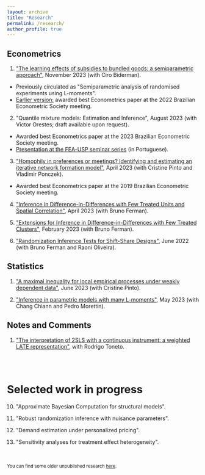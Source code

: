 ```yaml
---
layout: archive
title: "Research" 
permalink: /research/
author_profile: true
---
```



Econometrics
-----

1. ["The learning effects of subsidies to bundled goods: a semiparametric approach"](https://arxiv.org/abs/2311.01217), November 2023 (with Ciro Biderman).
* Previously circulated as "Semiparametric analysis of randomised experiments using L-moments".
* [Earlier version:](https://www.ime.usp.br/~alvarez/wp/sare.pdf) awarded best Econometrics paper at the 2022 Brazilian Econometric Society meeting.

2. "Quantile mixture models: Estimation and Inference", August 2023 (with Victor Orestes; draft available upon request).
* Awarded best Econometrics paper at the 2023 Brazilian Econometric Society meeting.
* [Presentation at the FEA-USP seminar series](https://www.youtube.com/watch?v=dTlgx4WyTGM) (in Portuguese).

3. ["Homophily in preferences or meetings? Identifying and estimating an iterative network formation model"](https://arxiv.org/abs/2201.06694), April 2023 (with Cristine Pinto and Vladimir Ponczek). 
* Awarded best Econometrics paper at the 2019 Brazilian Econometric Society meeting.

4. ["Inference in Difference-in-Differences with Few Treated Units and Spatial Correlation"](https://arxiv.org/abs/2006.16997), April 2023 (with Bruno Ferman).

5. ["Extensions for Inference in Difference-in-Differences with Few Treated Clusters"](https://arxiv.org/abs/2302.03131), February 2023 (with Bruno Ferman). 

6. ["Randomization Inference Tests for Shift-Share Designs"](https://arxiv.org/abs/2206.00999), June 2022 (with Bruno Ferman and Raoni Oliveira). 


Statistics
-----

1. ["A maximal inequality for local empirical processes under weakly dependent data"](https://arxiv.org/abs/2307.01328), June 2023 (with Cristine Pinto).

2. ["Inference in parametric models with many L-moments"](https://arxiv.org/abs/2210.04146), May 2023 (with Chang Chiann and Pedro Morettin). 


Notes and Comments
-----

1. ["The interpretation of 2SLS with a continuous instrument: a weighted LATE representation"](https://papers.ssrn.com/abstract=4624610), with Rodrigo Toneto.

<br/>
<br/>


# Selected work in progress


10. "Approximate Bayesian Computation for structural models".

11. "Robust randomization inference with nuisance parameters".

12. "Demand estimation under personalized pricing".

13. "Sensitivity analyses for treatment effect heterogeneity".



<br/>
<br/>
<sub>You can find some older unpublished research <a href="/old">here</a>.</sub>
